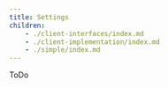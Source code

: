 ```yaml
---
title: Settings
children:
    - ./client-interfaces/index.md
    - ./client-implementation/index.md
    - ./simple/index.md
---
```


ToDo

